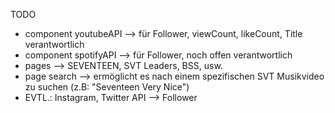 TODO
- component youtubeAPI --> für Follower, viewCount, likeCount, Title verantwortlich
- component spotifyAPI --> für Follower, noch offen verantwortlich
- pages --> SEVENTEEN, SVT Leaders, BSS, usw.
- page search --> ermöglicht es nach einem spezifischen SVT Musikvideo zu suchen (z.B: "Seventeen Very Nice")
- EVTL.: Instagram, Twitter API --> Follower